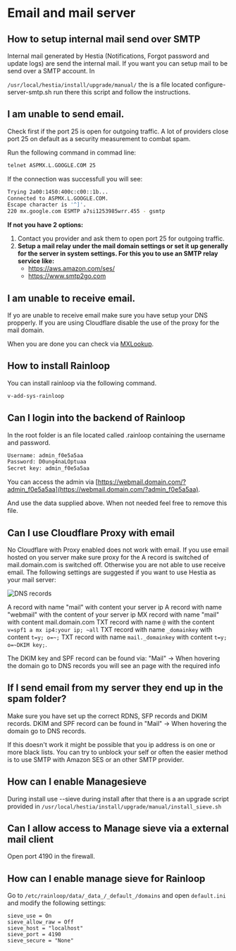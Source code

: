 # Email and mail server

## How to setup internal mail send over SMTP

Internal mail generated by Hestia (Notifications, Forgot password and update logs) are send the internal mail. If you want you can setup mail to be send over a SMTP account. In

`/usr/local/hestia/install/upgrade/manual/` the is a file located configure-server-smtp.sh run there this script and follow the instructions.

## I am unable to send email.

Check first if the port 25 is open for outgoing traffic. A lot of providers close port 25 on default as a security measurement to combat spam.

Run the following command in commad line:

```bash
telnet ASPMX.L.GOOGLE.COM 25
```

If the connection was successfull you will see:

```bash
Trying 2a00:1450:400c:c00::1b...
Connected to ASPMX.L.GOOGLE.COM.
Escape character is '^]'.
220 mx.google.com ESMTP a7si1253985wrr.455 - gsmtp
```

**If not you have 2 options:**

1. Contact you provider and ask them to open port 25 for outgoing traffic.
1. **Setup a mail relay under the mail domain settings or set it up generally for the server in system settings. For this you to use an SMTP relay service like:**
    * https://aws.amazon.com/ses/
    * https://www.smtp2go.com

## I am unable to receive email.

If yo are unable to receive email make sure you have setup your DNS propperly. If you are using Cloudflare disable the use of the proxy for the mail domain.

When you are done you can check via [MXLookup](https://mxtoolbox.com/MXLookup.aspx).

## How to install Rainloop

You can install rainloop via the following command.

```bash
v-add-sys-rainloop
```

## Can I login into the backend of Rainloop

In the root folder is an file located called .rainloop containing the username and password.

```bash
Username: admin_f0e5a5aa
Password: D0ung4naLOptuaa
Secret key: admin_f0e5a5aa
```

You can access the admin via [https://webmail.domain.com/?admin_f0e5a5aa](https://webmail.domain.com/?admin_f0e5a5aa).

And use the data supplied above. When not needed feel free to remove this file.

## Can I use Cloudflare Proxy with email

No Cloudflare with Proxy enabled does not work with email. If you use email hosted on you server make sure proxy for the A record is switched of mail.domain.com is switched off. Otherwise you are not able to use receive email. The following settings are suggested if you want to use Hestia as your mail server:

![DNS records](/images/admin/mail.png)

A record with name "mail" with content your server ip A record with name "webmail" with the content of your server ip MX record with name "mail" with content mail.domain.com TXT record with name `@` with the content `v=spf1 a mx ip4:your ip; ~all` TXT record with name `_domainkey` with content `t=y; o=~;` TXT record with name `mail._domainkey` with content `t=y; o=~DKIM key;`.

The DKIM key and SPF record can be found via: "Mail" -> When hovering the domain go to DNS records you will see an page with the required info

## If I send email from my server they end up in the spam folder?

Make sure you have set up the correct RDNS, SFP records and DKIM records. DKIM and SPF record can be found in "Mail" -> When hovering the domain go to DNS records.

If this doesn't work it might be possible that you ip address is on one or more black lists. You can try to unblock your self or often the easier method is to use SMTP with Amazon SES or an other SMTP provider.

## How can I enable Managesieve

During install use --sieve during install after that there is a an upgrade script provided in `/usr/local/hestia/install/upgrade/manual/install_sieve.sh`

## Can I allow access to Manage sieve via a external mail client

Open port 4190 in the firewall.

## How can I enable manage sieve for Rainloop

Go to `/etc/rainloop/data/_data_/_default_/domains` and open `default.ini` and modify the following settings:

```
sieve_use = On
sieve_allow_raw = Off
sieve_host = "localhost"
sieve_port = 4190
sieve_secure = "None"
```
